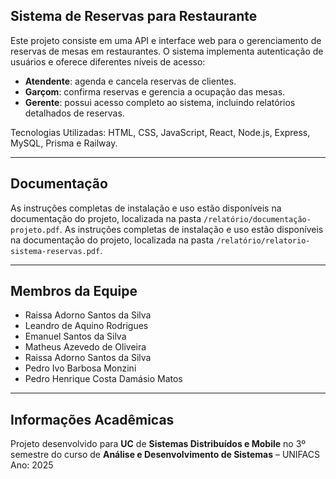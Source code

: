 ## Sistema de Reservas para Restaurante

Este projeto consiste em uma API e interface web para o gerenciamento de reservas de mesas em restaurantes. O sistema implementa autenticação de usuários e oferece diferentes níveis de acesso:

- **Atendente**: agenda e cancela reservas de clientes.
- **Garçom**: confirma reservas e gerencia a ocupação das mesas.
- **Gerente**: possui acesso completo ao sistema, incluindo relatórios detalhados de reservas.

 Tecnologias Utilizadas: HTML, CSS, JavaScript, React, Node.js, Express, MySQL, Prisma e Railway.

---

##  Documentação

As instruções completas de instalação e uso estão disponíveis na documentação do projeto, localizada na pasta `/relatório/documentação-projeto.pdf`.
As instruções completas de instalação e uso estão disponíveis na documentação do projeto, localizada na pasta `/relatório/relatorio-sistema-reservas.pdf`.

---

## Membros da Equipe

- Raissa Adorno Santos da Silva
- Leandro de Aquino Rodrigues  
- Emanuel Santos da Silva 
- Matheus Azevedo de Oliveira 
- Raissa Adorno Santos da Silva
- Pedro Ivo Barbosa Monzini 
- Pedro Henrique Costa Damásio Matos

---

## Informações Acadêmicas
Projeto desenvolvido para **UC** de **Sistemas Distribuídos e Mobile** no 3º semestre do curso de **Análise e Desenvolvimento de Sistemas** – UNIFACS  
Ano: 2025
